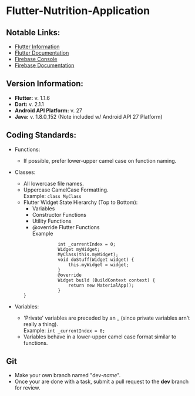 # Flutter-Nutrition-Application


## Notable Links:
- [Flutter Information](https://flutter.io/docs)
- [Flutter Documentation](https://docs.flutter.io/index.html)
- [Firebase Console](https://console.firebase.google.com/u/0/)
- [Firebase Documentation](https://firebase.google.com/)

## Version Information:
- **Flutter:** v. 1.1.6 
- **Dart:** v. 2.1.1
- **Android API Platform:** v. 27
- **Java:** v. 1.8.0_152 (Note included w/ Android API 27 Platform)

## Coding Standards:
- Functions:
    - If possible, prefer lower-upper camel case on function naming.

- Classes:
    - All lowercase file names.
    - Uppercase CamelCase Formatting.  
      Example: ```class MyClass```
    - Flutter Widget State Hierarchy (Top to Bottom):
        - Variables
        - Constructor Functions
        - Utility Functions
        - @override Flutter Functions  
       Example 
       ```class MyClass extends StatelessWidget{
                    int _currentIndex = 0;  
                    Widget myWidget;    
                    MyClass(this.myWidget);                      
                    void doStuff(Widget widget) {
                        this.myWidget = widget;
                    }                    
                    @override
                    Widget build (BuildContext context) {
                        return new MaterialApp();
                    }
       }
       ```

- Variables:
    - 'Private' variables are preceded by an _ (since private variables arn't really a thing).  
       Example: `int _currentIndex = 0;`
    - Variables behave in a lower-upper camel case format similar to functions.


## Git
- Make your own branch named "dev-*name*".
- Once your are done with a task, submit a pull request to the **dev** branch for review.

